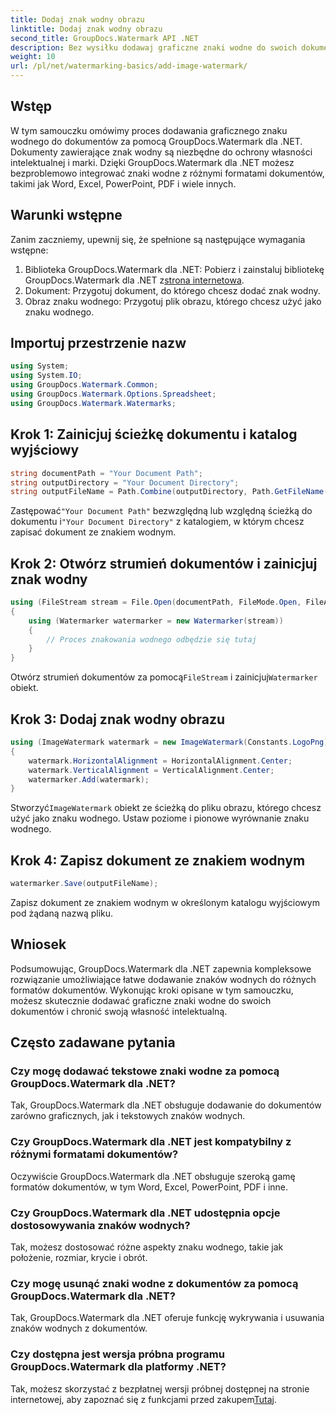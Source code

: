 ```yaml
---
title: Dodaj znak wodny obrazu
linktitle: Dodaj znak wodny obrazu
second_title: GroupDocs.Watermark API .NET
description: Bez wysiłku dodawaj graficzne znaki wodne do swoich dokumentów za pomocą GroupDocs.Watermark dla .NET. Z łatwością chroń swoją własność intelektualną.
weight: 10
url: /pl/net/watermarking-basics/add-image-watermark/
---
```

## Wstęp
W tym samouczku omówimy proces dodawania graficznego znaku wodnego do dokumentów za pomocą GroupDocs.Watermark dla .NET. Dokumenty zawierające znak wodny są niezbędne do ochrony własności intelektualnej i marki. Dzięki GroupDocs.Watermark dla .NET możesz bezproblemowo integrować znaki wodne z różnymi formatami dokumentów, takimi jak Word, Excel, PowerPoint, PDF i wiele innych.
## Warunki wstępne
Zanim zaczniemy, upewnij się, że spełnione są następujące wymagania wstępne:
1.  Biblioteka GroupDocs.Watermark dla .NET: Pobierz i zainstaluj bibliotekę GroupDocs.Watermark dla .NET z[strona internetowa](https://releases.groupdocs.com/Watermark/net/).
2. Dokument: Przygotuj dokument, do którego chcesz dodać znak wodny.
3. Obraz znaku wodnego: Przygotuj plik obrazu, którego chcesz użyć jako znaku wodnego.

## Importuj przestrzenie nazw
```csharp
using System;
using System.IO;
using GroupDocs.Watermark.Common;
using GroupDocs.Watermark.Options.Spreadsheet;
using GroupDocs.Watermark.Watermarks;
```
## Krok 1: Zainicjuj ścieżkę dokumentu i katalog wyjściowy
```csharp
string documentPath = "Your Document Path";
string outputDirectory = "Your Document Directory";
string outputFileName = Path.Combine(outputDirectory, Path.GetFileName(documentPath));
```
 Zastępować`"Your Document Path"` bezwzględną lub względną ścieżką do dokumentu i`"Your Document Directory"` z katalogiem, w którym chcesz zapisać dokument ze znakiem wodnym.
## Krok 2: Otwórz strumień dokumentów i zainicjuj znak wodny
```csharp
using (FileStream stream = File.Open(documentPath, FileMode.Open, FileAccess.ReadWrite))
{
    using (Watermarker watermarker = new Watermarker(stream))
    {
        // Proces znakowania wodnego odbędzie się tutaj
    }
}
```
 Otwórz strumień dokumentów za pomocą`FileStream` i zainicjuj`Watermarker` obiekt.
## Krok 3: Dodaj znak wodny obrazu
```csharp
using (ImageWatermark watermark = new ImageWatermark(Constants.LogoPng))
{
    watermark.HorizontalAlignment = HorizontalAlignment.Center;
    watermark.VerticalAlignment = VerticalAlignment.Center;
    watermarker.Add(watermark);
}
```
 Stworzyć`ImageWatermark` obiekt ze ścieżką do pliku obrazu, którego chcesz użyć jako znaku wodnego. Ustaw poziome i pionowe wyrównanie znaku wodnego.
## Krok 4: Zapisz dokument ze znakiem wodnym
```csharp
watermarker.Save(outputFileName);
```
Zapisz dokument ze znakiem wodnym w określonym katalogu wyjściowym pod żądaną nazwą pliku.

## Wniosek
Podsumowując, GroupDocs.Watermark dla .NET zapewnia kompleksowe rozwiązanie umożliwiające łatwe dodawanie znaków wodnych do różnych formatów dokumentów. Wykonując kroki opisane w tym samouczku, możesz skutecznie dodawać graficzne znaki wodne do swoich dokumentów i chronić swoją własność intelektualną.
## Często zadawane pytania
### Czy mogę dodawać tekstowe znaki wodne za pomocą GroupDocs.Watermark dla .NET?
Tak, GroupDocs.Watermark dla .NET obsługuje dodawanie do dokumentów zarówno graficznych, jak i tekstowych znaków wodnych.
### Czy GroupDocs.Watermark dla .NET jest kompatybilny z różnymi formatami dokumentów?
Oczywiście GroupDocs.Watermark dla .NET obsługuje szeroką gamę formatów dokumentów, w tym Word, Excel, PowerPoint, PDF i inne.
### Czy GroupDocs.Watermark dla .NET udostępnia opcje dostosowywania znaków wodnych?
Tak, możesz dostosować różne aspekty znaku wodnego, takie jak położenie, rozmiar, krycie i obrót.
### Czy mogę usunąć znaki wodne z dokumentów za pomocą GroupDocs.Watermark dla .NET?
Tak, GroupDocs.Watermark dla .NET oferuje funkcję wykrywania i usuwania znaków wodnych z dokumentów.
### Czy dostępna jest wersja próbna programu GroupDocs.Watermark dla platformy .NET?
 Tak, możesz skorzystać z bezpłatnej wersji próbnej dostępnej na stronie internetowej, aby zapoznać się z funkcjami przed zakupem[Tutaj](https://releases.groupdocs.com/).